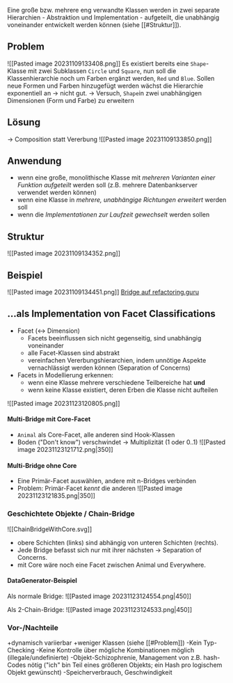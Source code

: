 Eine große bzw. mehrere eng verwandte Klassen werden in zwei separate Hierarchien - Abstraktion und Implementation - aufgeteilt, die unabhängig voneinander entwickelt werden können (siehe [[#Struktur]]).
## Problem
![[Pasted image 20231109133408.png]]
Es existiert bereits eine `Shape`-Klasse mit zwei Subklassen `Circle` und `Square`, nun soll die Klassenhierarchie noch um Farben ergänzt werden, `Red` und `Blue`. Sollen neue Formen und Farben hinzugefügt werden wächst die Hierarchie exponentiell an -> nicht gut.
-> Versuch, `Shape`in zwei unabhängigen Dimensionen (Form und Farbe) zu erweitern

## Lösung
-> Composition statt Vererbung
![[Pasted image 20231109133850.png]]

## Anwendung
- wenn eine große, monolithische Klasse mit _mehreren Varianten einer Funktion aufgeteilt_ werden soll (z.B. mehrere Datenbankserver verwendet werden können)
- wenn eine Klasse in _mehrere, unabhängige Richtungen erweitert_ werden soll
- wenn die _Implementationen zur Laufzeit gewechselt_ werden sollen

## Struktur
![[Pasted image 20231109134352.png]]

## Beispiel
![[Pasted image 20231109134451.png]]
[Bridge auf refactoring.guru](https://refactoring.guru/design-patterns/bridge)

## …als Implementation von Facet Classifications
- Facet (<-> Dimension)
	- Facets beeinflussen sich nicht gegenseitig, sind unabhängig voneinander
	- alle Facet-Klassen sind abstrakt
	- vereinfachen Vererbungshierarchien, indem unnötige Aspekte vernachlässigt werden können (Separation of Concerns)
- Facets in Modellierung erkennen:
	- wenn eine Klasse mehrere verschiedene Teilbereiche hat **und**
	- wenn keine Klasse existiert, deren Erben die Klasse nicht aufteilen

![[Pasted image 20231123120805.png]]

#### Multi-Bridge mit Core-Facet
- `Animal` als Core-Facet, alle anderen sind Hook-Klassen
- Boden ("Don't know") verschwindet -> Multiplizität (1 oder 0..1)
![[Pasted image 20231123121712.png|350]]

#### Multi-Bridge ohne Core
- Eine Primär-Facet auswählen, andere mit n-Bridges verbinden
- Problem: Primär-Facet *kennt* die anderen
![[Pasted image 20231123121835.png|350]]

### Geschichtete Objekte / Chain-Bridge
![[ChainBridgeWithCore.svg]]
- obere Schichten (links) sind abhängig von unteren Schichten (rechts).
- Jede Bridge befasst sich nur mit ihrer nächsten -> Separation of Concerns.
- mit Core wäre noch eine Facet zwischen Animal und Everywhere.

#### DataGenerator-Beispiel
Als normale Bridge:
![[Pasted image 20231123124554.png|450]]

Als 2-Chain-Bridge:
![[Pasted image 20231123124533.png|450]]

### Vor-/Nachteile
+dynamisch variierbar
+weniger Klassen (siehe [[#Problem]])
-Kein Typ-Checking
-Keine Kontrolle über mögliche Kombinationen möglich (illegale/undefinierte)
-Objekt-Schizophrenie, Management von z.B. hash-Codes nötig ("ich" bin Teil eines größeren Objekts; ein Hash pro logischem Objekt gewünscht)
-Speicherverbrauch, Geschwindigkeit